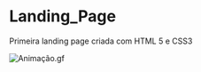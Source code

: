 # Landing_Page
Primeira landing page criada com HTML 5 e CSS3

![Animação.gf](https://github.com/thomasestanislau/Landing_Page/blob/main/Anima%C3%A7%C3%A3o.gif)
